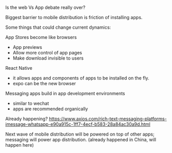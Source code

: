 Is the web Vs App debate really over? 

Biggest barrier to mobile distribution is friction of installing apps. 

Some things that could change current dynamics:

App Stores become like browsers 
- App previews
- Allow more control of app pages 
- Make download invisible to users

React Native 
- it allows apps and components of apps to be installed on the fly. 
- expo can be the new browser

Messaging apps build in app development environments 
- similar to wechat 
- apps are recommended organically

Already happening?
https://www.axios.com/rich-text-messaging-platforms-imessage-whatsapp-e90a915c-1ff7-4ecf-b583-28a84ac30a9d.html

Next wave of mobile distribution will be powered on top of other apps; messaging will power app distribution. (already happened in China, will happen here)

